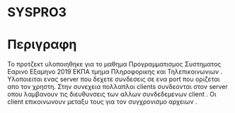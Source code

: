 # SYSPRO3
# Περιγραφη 
Το προτζεκτ υλοποιηθηκε για το μαθημα Προγραμματισμος Συστηματος Εαρινο Εξαμηνο 2019 ΕΚΠΑ τμημα Πληροφορικης και Τηλεπικοινωνιων . Υλοποιειται ενας server που δεχετε συνδεσεις σε ενα port που οριζεται απο τον χρηστη. Στην συνεχεια πολλαπλοι clients συνδεονται στον server οπου λαμβανουν τις διευθυνσεις των αλλων συνδεδεμενων client . Οι client επικοινωνουν μεταξυ τους για τον συγχρονισμο αρχειων .
